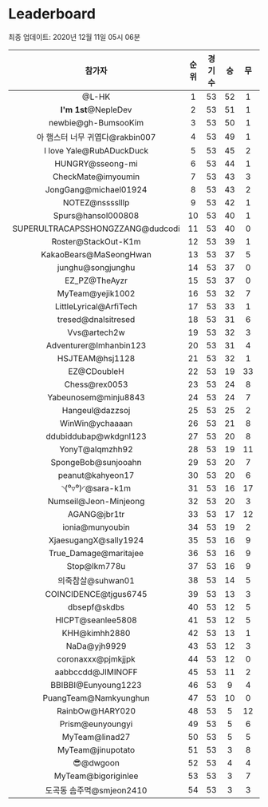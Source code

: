 # Leaderboard
최종 업데이트: 2020년 12월 11일 05시 06분




| 참가자 | 순위 | 경기수 | 승 | 무 | 패 | 승점 |
|:---:|:---:|:---:|:---:|:---:|:---:|:---:|
| @L-HK | 1 | 53 | 52 | 1 | 0 | 157 |
| **I'm 1st**@NepleDev | 2 | 53 | 51 | 1 | 1 | 154 |
| newbie@gh-BumsooKim | 3 | 53 | 50 | 1 | 2 | 151 |
| 아 햄스터 너무 귀엽다@rakbin007 | 4 | 53 | 49 | 1 | 3 | 148 |
| I love Yale@RubADuckDuck | 5 | 53 | 45 | 2 | 6 | 137 |
| HUNGRY@sseong-mi | 6 | 53 | 44 | 1 | 8 | 133 |
| CheckMate@imyoumin | 7 | 53 | 43 | 3 | 7 | 132 |
| JongGang@michael01924 | 8 | 53 | 43 | 2 | 8 | 131 |
| NOTEZ@nsssslllp | 9 | 53 | 42 | 1 | 10 | 127 |
| Spurs@hansol000808 | 10 | 53 | 40 | 1 | 12 | 121 |
| SUPERULTRACAPSSHONGZZANG@dudcodi | 11 | 53 | 40 | 0 | 13 | 120 |
| Roster@StackOut-K1m | 12 | 53 | 39 | 1 | 13 | 118 |
| KakaoBears@MaSeongHwan | 13 | 53 | 37 | 5 | 11 | 116 |
| junghu@songjunghu | 14 | 53 | 37 | 0 | 16 | 111 |
| EZ_PZ@TheAyzr | 15 | 53 | 37 | 0 | 16 | 111 |
| MyTeam@yejik1002 | 16 | 53 | 32 | 7 | 14 | 103 |
| LittleLyrical@ArfiTech | 17 | 53 | 33 | 1 | 19 | 100 |
| tresed@dnalsitresed | 18 | 53 | 31 | 6 | 16 | 99 |
| Vvs@artech2w | 19 | 53 | 32 | 3 | 18 | 99 |
| Adventurer@Imhanbin123 | 20 | 53 | 31 | 4 | 18 | 97 |
| HSJTEAM@hsj1128 | 21 | 53 | 32 | 1 | 20 | 97 |
| EZ@CDoubleH | 22 | 53 | 19 | 33 | 1 | 90 |
| Chess@rex0053 | 23 | 53 | 24 | 8 | 21 | 80 |
| Yabeunosem@minju8843 | 24 | 53 | 24 | 7 | 22 | 79 |
| Hangeul@dazzsoj | 25 | 53 | 25 | 2 | 26 | 77 |
| WinWin@ychaaaan | 26 | 53 | 21 | 8 | 24 | 71 |
| ddubiddubap@wkdgnl123 | 27 | 53 | 20 | 8 | 25 | 68 |
| YonyT@alqmzhh92 | 28 | 53 | 19 | 11 | 23 | 68 |
| SpongeBob@sunjooahn | 29 | 53 | 20 | 7 | 26 | 67 |
| peanut@kahyeon17 | 30 | 53 | 20 | 6 | 27 | 66 |
| ◝(⁰▿⁰)◜@sara-k1m | 31 | 53 | 16 | 17 | 20 | 65 |
| Numseil@Jeon-Minjeong | 32 | 53 | 20 | 3 | 30 | 63 |
| AGANG@jbr1tr | 33 | 53 | 17 | 12 | 24 | 63 |
| ionia@munyoubin | 34 | 53 | 19 | 2 | 32 | 59 |
| XjaesugangX@sally1924 | 35 | 53 | 16 | 9 | 28 | 57 |
| True_Damage@maritajee | 36 | 53 | 16 | 9 | 28 | 57 |
| Stop@lkm778u | 37 | 53 | 16 | 9 | 28 | 57 |
| 의죽참살@suhwan01 | 38 | 53 | 14 | 5 | 34 | 47 |
| COINCIDENCE@tjgus6745 | 39 | 53 | 13 | 3 | 37 | 42 |
| dbsepf@skdbs | 40 | 53 | 12 | 5 | 36 | 41 |
| HICPT@seanlee5808 | 41 | 53 | 12 | 5 | 36 | 41 |
| KHH@kimhh2880 | 42 | 53 | 13 | 1 | 39 | 40 |
| NaDa@yjh9929 | 43 | 53 | 12 | 3 | 38 | 39 |
| coronaxxx@pjmkjjpk | 44 | 53 | 12 | 0 | 41 | 36 |
| aabbccdd@JIMINOFF | 45 | 53 | 11 | 2 | 40 | 35 |
| BBIBBI@Eunyoung1223 | 46 | 53 | 9 | 4 | 40 | 31 |
| PuangTeam@Namkyunghun | 47 | 53 | 10 | 0 | 43 | 30 |
| RainbOw@HARY020 | 48 | 53 | 5 | 12 | 36 | 27 |
| Prism@eunyoungyi | 49 | 53 | 5 | 6 | 42 | 21 |
| MyTeam@linad27 | 50 | 53 | 5 | 5 | 43 | 20 |
| MyTeam@jinupotato | 51 | 53 | 3 | 8 | 42 | 17 |
| 😎@dwgoon | 52 | 53 | 4 | 4 | 45 | 16 |
| MyTeam@bigoriginlee | 53 | 53 | 3 | 7 | 43 | 16 |
| 도곡동 솜주먹@smjeon2410 | 54 | 53 | 3 | 3 | 47 | 12 |